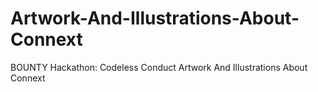 # Artwork-And-Illustrations-About-Connext
BOUNTY Hackathon: Codeless Conduct Artwork And Illustrations About Connext
